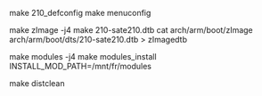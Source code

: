 
make 210_defconfig
make menuconfig

make zImage -j4
make 210-sate210.dtb
cat arch/arm/boot/zImage arch/arm/boot/dts/210-sate210.dtb > zImagedtb

make modules -j4
make modules_install INSTALL_MOD_PATH=/mnt/fr/modules

make distclean
